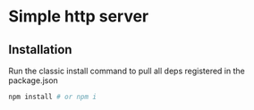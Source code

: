 # Simple http server

## Installation
Run the classic install command to pull all deps registered in the package.json
```bash
npm install # or npm i
```
